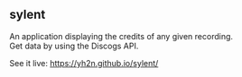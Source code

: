 ## sylent

An application displaying the credits of any given recording.  
Get data by using the Discogs API.


See it live: https://yh2n.github.io/sylent/
